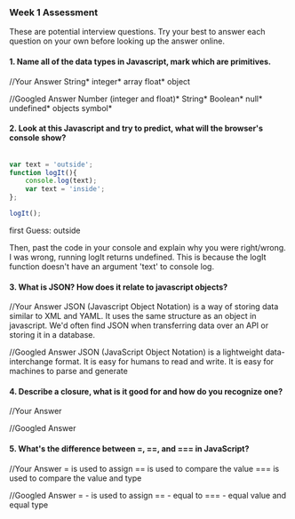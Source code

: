 ### Week 1 Assessment

These are potential interview questions. Try your best to answer each question on your own before looking up the answer online.

#### 1. Name all of the data types in Javascript, mark which are primitives.

  //Your Answer
  String*
  integer*
  array
  float*
  object

  //Googled Answer
  Number (integer and float)*
  String*
  Boolean*
  null*
  undefined*
  objects
  symbol*

#### 2. Look at this Javascript and try to predict, what will the browser's console show?

``` javascript

var text = 'outside';
function logIt(){
    console.log(text);
    var text = 'inside';
};

logIt();

```

first Guess:
outside

Then, past the code in your console and explain why you were right/wrong.
I was wrong, running logIt returns undefined. This is because the logIt function doesn't have an argument 'text' to console log.

#### 3. What is JSON? How does it relate to javascript objects?

  //Your Answer
  JSON (Javascript Object Notation) is a way of storing data similar to XML and YAML. It uses the same structure as an object in javascript. We'd often find JSON when transferring data over an API or storing it in a database.

  //Googled Answer
  JSON (JavaScript Object Notation) is a lightweight data-interchange format. It is easy for humans to read and write. It is easy for machines to parse and generate

#### 4. Describe a closure, what is it good for and how do you recognize one?

  //Your Answer


  //Googled Answer


#### 5. What's the difference between =, ==, and === in JavaScript?

  //Your Answer
  = is used to assign
  == is used to compare the value
  === is used to compare the value and type

  //Googled Answer
  = - is used to assign
  == - equal to
  === - equal value and equal type
